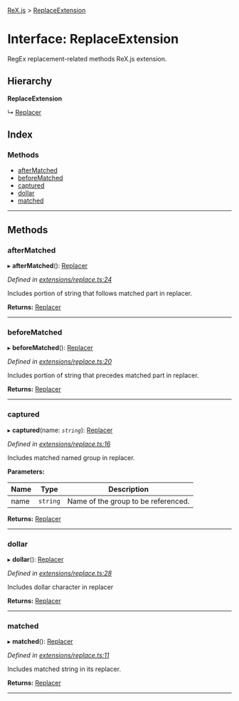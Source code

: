 [ReX.js](../README.md) > [ReplaceExtension](../interfaces/replaceextension.md)

# Interface: ReplaceExtension

RegEx replacement-related methods ReX.js extension.

## Hierarchy

**ReplaceExtension**

↳  [Replacer](../classes/replacer.md)

## Index

### Methods

* [afterMatched](replaceextension.md#aftermatched)
* [beforeMatched](replaceextension.md#beforematched)
* [captured](replaceextension.md#captured)
* [dollar](replaceextension.md#dollar)
* [matched](replaceextension.md#matched)

---

## Methods

<a id="aftermatched"></a>

###  afterMatched

▸ **afterMatched**(): [Replacer](../classes/replacer.md)

*Defined in [extensions/replace.ts:24](https://github.com/areknawo/Rex/blob/cd201a2/src/extensions/replace.ts#L24)*

Includes portion of string that follows matched part in replacer.

**Returns:** [Replacer](../classes/replacer.md)

___
<a id="beforematched"></a>

###  beforeMatched

▸ **beforeMatched**(): [Replacer](../classes/replacer.md)

*Defined in [extensions/replace.ts:20](https://github.com/areknawo/Rex/blob/cd201a2/src/extensions/replace.ts#L20)*

Includes portion of string that precedes matched part in replacer.

**Returns:** [Replacer](../classes/replacer.md)

___
<a id="captured"></a>

###  captured

▸ **captured**(name: *`string`*): [Replacer](../classes/replacer.md)

*Defined in [extensions/replace.ts:16](https://github.com/areknawo/Rex/blob/cd201a2/src/extensions/replace.ts#L16)*

Includes matched named group in replacer.

**Parameters:**

| Name | Type | Description |
| ------ | ------ | ------ |
| name | `string` |  Name of the group to be referenced. |

**Returns:** [Replacer](../classes/replacer.md)

___
<a id="dollar"></a>

###  dollar

▸ **dollar**(): [Replacer](../classes/replacer.md)

*Defined in [extensions/replace.ts:28](https://github.com/areknawo/Rex/blob/cd201a2/src/extensions/replace.ts#L28)*

Includes dollar character in replacer

**Returns:** [Replacer](../classes/replacer.md)

___
<a id="matched"></a>

###  matched

▸ **matched**(): [Replacer](../classes/replacer.md)

*Defined in [extensions/replace.ts:11](https://github.com/areknawo/Rex/blob/cd201a2/src/extensions/replace.ts#L11)*

Includes matched string in its replacer.

**Returns:** [Replacer](../classes/replacer.md)

___

